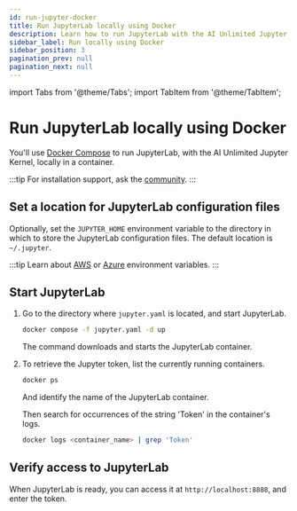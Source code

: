 ```yaml
---
id: run-jupyter-docker
title: Run JupyterLab locally using Docker
description: Learn how to run JupyterLab with the AI Unlimited Jupyter Kernel on your computer.
sidebar_label: Run locally using Docker
sidebar_position: 3
pagination_prev: null
pagination_next: null
---
```


import Tabs from '@theme/Tabs';
import TabItem from '@theme/TabItem';

# Run JupyterLab locally using Docker

You'll use [Docker Compose](https://docs.docker.com/compose/) to run JupyterLab, with the AI Unlimited Jupyter Kernel, locally in a container.

:::tip
For installation support, ask the [community](https://support.teradata.com/community?id=community_forum&sys_id=b0aba91597c329d0e6d2bd8c1253affa).
:::


## Set a location for JupyterLab configuration files

Optionally, set the `JUPYTER_HOME` environment variable to the directory in which to store the JupyterLab configuration files. The default location is `~/.jupyter`.

:::tip
Learn about [AWS](https://docs.aws.amazon.com/sdkref/latest/guide/environment-variables.html) or [Azure](https://github.com/paulbouwer/terraform-azure-quickstarts-samples/blob/master/README.md#azure-authentication) environment variables.
:::


## Start JupyterLab

1. Go to the directory where `jupyter.yaml` is located, and start JupyterLab.

	```bash title="Run the Docker Compose file in the background "
	docker compose -f jupyter.yaml -d up 
	```
	The command downloads and starts the JupyterLab container.

2. To retrieve the Jupyter token, list the currently running containers.

	```bash
	docker ps 
	```
	
	And identify the name of the JupyterLab container.
	
	Then search for occurrences of the string 'Token' in the container's logs.

	```bash
	docker logs <container_name> | grep 'Token'
	```

## Verify access to JupyterLab

When JupyterLab is ready, you can access it at `http://localhost:8888`, and enter the token. 




